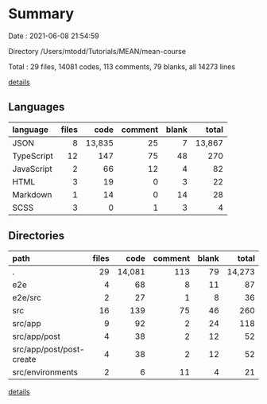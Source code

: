 # Summary

Date : 2021-06-08 21:54:59

Directory /Users/mtodd/Tutorials/MEAN/mean-course

Total : 29 files,  14081 codes, 113 comments, 79 blanks, all 14273 lines

[details](details.md)

## Languages
| language | files | code | comment | blank | total |
| :--- | ---: | ---: | ---: | ---: | ---: |
| JSON | 8 | 13,835 | 25 | 7 | 13,867 |
| TypeScript | 12 | 147 | 75 | 48 | 270 |
| JavaScript | 2 | 66 | 12 | 4 | 82 |
| HTML | 3 | 19 | 0 | 3 | 22 |
| Markdown | 1 | 14 | 0 | 14 | 28 |
| SCSS | 3 | 0 | 1 | 3 | 4 |

## Directories
| path | files | code | comment | blank | total |
| :--- | ---: | ---: | ---: | ---: | ---: |
| . | 29 | 14,081 | 113 | 79 | 14,273 |
| e2e | 4 | 68 | 8 | 11 | 87 |
| e2e/src | 2 | 27 | 1 | 8 | 36 |
| src | 16 | 139 | 75 | 46 | 260 |
| src/app | 9 | 92 | 2 | 24 | 118 |
| src/app/post | 4 | 38 | 2 | 12 | 52 |
| src/app/post/post-create | 4 | 38 | 2 | 12 | 52 |
| src/environments | 2 | 6 | 11 | 4 | 21 |

[details](details.md)